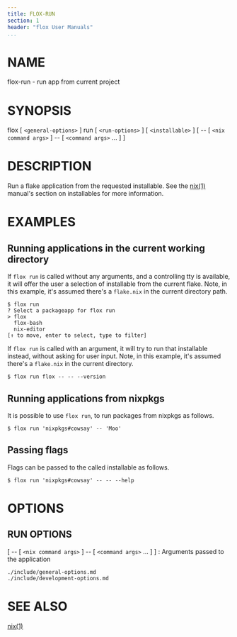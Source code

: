 ```yaml
---
title: FLOX-RUN
section: 1
header: "flox User Manuals"
...
```



# NAME

flox-run - run app from current project

# SYNOPSIS

flox [ `<general-options>` ] run [ `<run-options>` ] [ `<installable>` ] [ -- [ `<nix command args>` ] -- [ `<command args>` ... ] ]

# DESCRIPTION

Run a flake application from the requested installable.
See the [nix(1)] manual's section on installables for more information.

[nix(1)]: https://nixos.org/manual/nix/stable/command-ref/new-cli/nix.html#installables

# EXAMPLES

## Running applications in the current working directory

If `flox run` is called without any arguments, and a controlling tty is available,
it will offer the user a selection of installable from the current flake.
Note, in this example, it's assumed there's a `flake.nix` in the current directory path.

```console
$ flox run
? Select a packageapp for flox run  
> flox
  flox-bash
  nix-editor
[↑ to move, enter to select, type to filter]
```

If `flox run` is called with an argument, it will try to run that installable instead, without asking for user input.
Note, in this example, it's assumed there's a `flake.nix` in the current directory.

```
$ flox run flox -- -- --version
```

## Running applications from nixpkgs

It is possible to use `flox run`, to run packages from nixpkgs as follows.

```console
$ flox run 'nixpkgs#cowsay' -- 'Moo'
```

## Passing flags

Flags can be passed to the called installable as follows.

```console
$ flox run 'nixpkgs#cowsay' -- -- --help
```

# OPTIONS

## RUN OPTIONS

[ -- [ `<nix command args>` ] -- [ `<command args>` ... ] ]
:   Arguments passed to the application

```{.include}
./include/general-options.md
./include/development-options.md
```

# SEE ALSO

[nix(1)]

[nix(1)]: https://nixos.org/manual/nix/stable/command-ref/new-cli/nix.html

